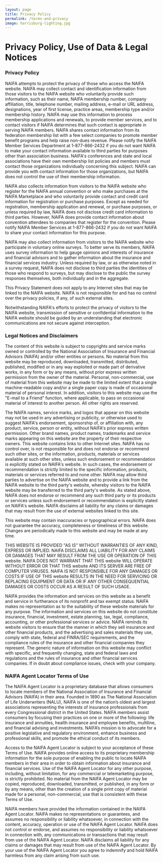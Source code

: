 ```yaml
---
layout: page
title: Privacy Policy
permalink: /terms-and-privacy
image: harrisburg-lighting.jpg
---
```


# Privacy Policy, Use of Data & Legal Notices

### Privacy Policy

NAIFA attempts to protect the privacy of those who access the NAIFA website. NAIFA may collect contact and identification information from those visitors to the NAIFA website who voluntarily provide such information, such as their name, NAIFA membership number, company affiliation, title, telephone number, mailing address, e-mail or URL address, designations, year of first license, practice areas, membership type and/or membership history. NAIFA may use this information to process membership applications and renewals, to provide member services, and to contact visitors if NAIFA determines that such contact is appropriate in serving NAIFA members. NAIFA shares contact information from its federation membership list with a few select companies to promote member benefit programs and help raise non-dues revenue. Please notify the NAIFA Member Services Department at 1-877-866-2432 if you do not want NAIFA to make your contact information available to third parties for purposes other than association business. NAIFA's conferences and state and local associations have their own membership list policies and members must contact those organizations individually concerning this subject. NAIFA can provide you with contact information for those organizations, but NAIFA does not control the use of their membership information.

NAIFA also collects information from visitors to the NAIFA website who register for the NAIFA annual convention or who make purchases at the NAIFA Marketplace and who voluntarily provide contact and credit card information for registration or purchase purposes. Except as needed for registration, membership application and renewal, or purchase purposes, or unless required by law, NAIFA does not disclose credit card information to third parties. However, NAIFA does provide contact information about convention attendees to companies that register for the convention. Please notify NAIFA Member Services at 1-877-866-2432 if you do not want NAIFA to share your contact information for this purpose.

NAIFA may also collect information from visitors to the NAIFA website who participate in voluntary online surveys. To better serve its members, NAIFA uses survey information to help gauge opinions and interests of insurance and financial advisors and to gather information about the insurance and financial services industry. Unless required by law, or as otherwise noted in a survey request, NAIFA does not disclose to third parties the identities of those who respond to surveys, but may disclose to the public the survey responses themselves, both individually and in the aggregate.

This Privacy Statement does not apply to any Internet sites that may be linked to the NAIFA website. NAIFA is not responsible for and has no control over the privacy policies, if any, of such external sites.

Notwithstanding NAIFA's efforts to protect the privacy of visitors to the NAIFA website, transmission of sensitive or confidential information to the NAIFA website should be guided by an understanding that electronic communications are not secure against interception.

### Legal Notices and Disclaimers

The content of this website is subject to copyrights and service marks owned or controlled by the National Association of Insurance and Financial Advisors (NAIFA) and/or other entities or persons. No material from this website may be reproduced, downloaded, transmitted, distributed, published, modified or in any way exploited or made part of derivative works, in any form or by any means, without prior express written permission from the owner of the material. Personal, non-commercial, use of material from this website may be made to the limited extent that a single machine-readable copy and/or a single paper copy is made of occasional material of personal interest. In addition, visitors to this website may use the "E-mail to a Friend" function, where applicable, to pass on occasional material of interest to another person. All other rights are reserved.

The NAIFA names, service marks, and logos that appear on this website may not be used in any advertising or publicity, or otherwise used to suggest NAIFA's endorsement, sponsorship of, or affiliation with, any product, service, person or entity, without NAIFA's prior express written permission. Other brand names, product names, trademarks and service marks appearing on this website are the property of their respective owners. This website contains links to other Internet sites. NAIFA has no control over, is not responsible for and does not endorse or recommend such other sites, or the information, products, materials or services available at such other sites, unless such endorsement or recommendation is explicitly stated on NAIFA's website. In such cases, the endorsement or recommendation is strictly limited to the specific information, products, materials or services referred to and none other. NAIFA may allow third parties to advertise on the NAIFA website and to provide a link from the NAIFA website to the third party's website, whereby visitors to the NAIFA website may be transferred to the third party's website. As stated above, NAIFA does not endorse or recommend any such third party or its products or services unless such endorsement or recommendation is explicitly stated on NAIFA's website. NAIFA disclaims all liability for any claims or damages that may result from the use of external websites linked to this site.

This website may contain inaccuracies or typographical errors. NAIFA does not guarantee the accuracy, completeness or timeliness of this website. Changes are periodically made to this website and may be made at any time.

THIS WEBSITE IS PROVIDED "AS IS" WITHOUT WARRANTIES OF ANY KIND, EXPRESS OR IMPLIED. NAIFA DISCLAIMS ALL LIABILITY FOR ANY CLAIMS OR DAMAGES THAT MAY RESULT FROM THE USE OR OPERATION OF THIS website. NAIFA DOES NOT WARRANT THAT THIS website WILL OPERATE WITHOUT ERROR OR THAT THIS website AND ITS SERVER ARE FREE OF COMPUTER VIRUSES. NAIFA IS NOT RESPONSIBLE FOR ANY DAMAGES OR COSTS IF USE OF THIS website RESULTS IN THE NEED FOR SERVICING OR REPLACING EQUIPMENT OR DATA OR IF ANY OTHER CONSEQUENTIAL DAMAGES OR COSTS OCCUR AS A RESULT OF SUCH USAGE.

NAIFA provides the information and services on this website as a benefit and service in furtherance of its nonprofit and tax exempt status. NAIFA makes no representation as to the suitability of these website materials for any purpose. The information and services on this website do not constitute insurance, financial, investment, estate planning, tax, legal, compliance, accounting, or other professional services or advice. NAIFA reminds its website visitors to ensure that the manner in which they sell insurance and other financial products, and the advertising and sales materials they use, comply with state, federal and FINRA/SEC requirements, and the compliance rules of the insurance and other financial companies they represent. The generic nature of information on this website may conflict with specific, and frequently changing, state and federal laws and regulations and the rules of insurance and other financial services companies. If in doubt about compliance issues, check with your company.

### NAIFA Agent Locator Terms of Use

The NAIFA Agent Locator is a proprietary database that allows consumers to locate members of the National Association of Insurance and Financial Advisors (NAIFA) in their area.  Founded in 1890 as The National Association of Life Underwriters (NALU), NAIFA is one of the nation’s oldest and largest associations representing the interests of insurance professionals from every Congressional district in the United States. NAIFA members assist consumers by focusing their practices on one or more of the following: life insurance and annuities, health insurance and employee benefits, multiline, and financial advising and investments. NAIFA’s mission is to advocate for a positive legislative and regulatory environment, enhance business and professional skills, and promote the ethical conduct of its members.

Access to the NAIFA Agent Locator is subject to your acceptance of these Terms of Use.  NAIFA provides online access to its proprietary membership information for the sole purpose of enabling the public to locate NAIFA members in their area in order to obtain information about insurance and financial services.  Use of the NAIFA Agent Locator for any other purpose, including, without limitation, for any commercial or telemarketing purpose, is strictly prohibited.  No material from the NAIFA Agent Locator may be copied, reproduced, downloaded, transmitted, or published, in any form or by any means, other than the creation of a single print copy of material made for a personal, non-commercial, use that is consistent with these Terms of Use.

NAIFA members have provided the information contained in the NAIFA Agent Locator.  NAIFA makes no representations or guarantees, and assumes no responsibility or liability whatsoever, in connection with the content, accuracy, operation or use of the NAIFA Agent Locator.  NAIFA does not control or endorse, and assumes no responsibility or liability whatsoever in connection with, any communications or transactions that may result from use of the NAIFA Agent Locator.  NAIFA disclaims all liability for any claims or damages that may result from use of the NAIFA Agent Locator.  By your use of the NAIFA Agent Locator you agree to indemnify and hold NAIFA harmless from any claim arising from such use.

